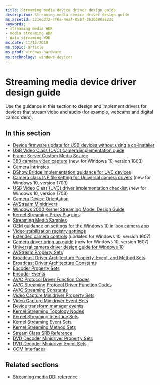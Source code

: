 ```yaml
---
title: Streaming media device driver design guide
description: Streaming media device driver design guide
ms.assetid: 321edd72-4f6a-4eaf-85bf-3b36680a522c
keywords:
- streaming media WDK
- media streaming WDK
- data streaming WDK
ms.date: 11/15/2018
ms.topic: article
ms.prod: windows-hardware
ms.technology: windows-devices
---
```


# Streaming media device driver design guide

Use the guidance in this section to design and implement drivers for devices that stream video and audio (for example, webcams and digital camcorders).

## In this section

- [Device firmware update for USB devices without using a co-installer](device-firmware-update-for-usb-devices-without-using-a-co-installer.md)
- [USB Video Class (UVC) camera implementation guide](uvc-camera-implementation-guide.md)
- [Frame Server Custom Media Source](frame-server-custom-media-source.md)
- [360 camera video capture](360-camera-video-capture.md) (new for Windows 10, version 1803)
- [Camera intrinsics](camera-intrinsics.md)
- [DShow Bridge implementation guidance for UVC devices](dshow-bridge-implementation-guidance-for-usb-video-class-devices.md)
- [Camera class INF file setting for Universal camera drivers](camera-driver-inf-file-class-setting.md) (new for Windows 10, version 1709)
- [USB Video Class (UVC) driver implementation checklist](uvc-driver-implementation-checklist.md) (new for Windows 10, version 1703)
- [Camera Device Orientation](camera-device-orientation.md)
- [AVStream Minidrivers](avstream-minidrivers-design-guide.md)
- [Windows 2000 Kernel Streaming Model Design Guide](windows-2000-kernel-streaming-model-design-guide.md)
- [Kernel Streaming Proxy Plug-ins](kernel-streaming-proxy-plug-ins-design-guide.md)
- [Streaming Media Samples](streaming-media-samples.md)
- [OEM guidance on settings for the Windows 10 in-box camera app](oem-guidance-on-settings-for-the-windows-10-in-box-camera-app.md)
- [Video stabilization registry settings](oem-guidance-on-registry-keys-for-video-stabilization.md)
- [Extended camera controls](standardized-extended-controls-.md) (updated for Windows 10, version 1607)
- [Camera driver bring up guide](windows-hello-camera-driver-bring-up-guide.md) (new for Windows 10, version 1607)
- [Universal camera driver design guide for Windows 10](windows-10-technical-preview-camera-drivers-design-guide.md)
- [AVStream Property Sets](avstream-property-sets.md)
- [Broadcast Driver Architecture Property, Event, and Method Sets](broadcast-driver-architecture-property--event--and-method-sets.md)
- [Broadcast Driver Architecture Constants](broadcast-driver-architecture-constants.md)
- [Encoder Property Sets](encoder-property-sets.md)
- [Encoder Events](encoder-events.md)
- [AV/C Protocol Driver Function Codes](av-c-protocol-driver-function-codes.md)
- [AV/C Streaming Protocol Driver Function Codes](av-c-streaming-protocol-driver-function-codes.md)
- [AV/C Streaming Constants](av-c-streaming-constants.md)
- [Video Capture Minidriver Property Sets](video-capture-minidriver-property-sets.md)
- [Video Capture Minidriver Event Sets](video-capture-minidriver-event-sets.md)
- [Device transform manager events](device-mft-events.md)
- [Kernel Streaming Topology Nodes](kernel-streaming-topology-nodes.md)
- [Kernel Streaming Interface Sets](kernel-streaming-interface-sets.md)
- [Kernel Streaming Event Sets](kernel-streaming-event-sets.md)
- [Kernel Streaming Method Sets](kernel-streaming-method-sets.md)
- [Stream Class SRB Reference](stream-class-srb-reference.md)
- [DVD Decoder Minidriver Property Sets](dvd-decoder-minidriver-property-sets.md)
- [DVD Decoder Minidriver Event Sets](dvd-decoder-minidriver-event-sets.md)
- [COM Interfaces](com-interfaces.md)

## Related sections

- [Streaming media DDI reference](https://docs.microsoft.com/windows-hardware/drivers/ddi/_stream)
